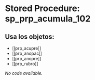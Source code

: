 # Stored Procedure: sp_prp_acumula_102

## Usa los objetos:
- [[prp_acupre]]
- [[prp_anopac]]
- [[prp_anopre]]
- [[prp_rubro]]

*No code available.*
